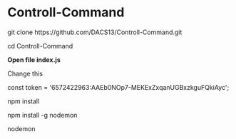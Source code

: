 # Controll-Command
<p>git clone https://github.com/DACS13/Controll-Command.git</p>
<p>cd Controll-Command</p>
<p><b>Open file index.js</b></p>
<p>Change this</p>
<p>const token = '6572422963:AAEb0NOp7-MEKExZxqanUGBxzkguFQkiAyc';</p>

<p>npm install</p>
<p>npm install -g nodemon</p>
<p>nodemon</p>
